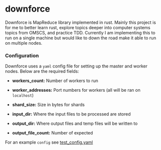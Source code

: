 # downforce

Downforce is MapReduce library implemented in rust. Mainly this project is for me to better learn rust, explore topics deeper into computer systems topics from OMSCS, and practice TDD. Currently I am implementing this to run on a single machine but would like to down the road make it able to run on multiple nodes.

### Configuration
Downforce uses a `yaml` config file for setting up the master and worker nodes. Below are the required fields:

* **workers_count:** Number of workers to run 

* **worker_addresses:** Port numbers for workers (all will be ran on `localhost`)

* **shard_size:** Size in bytes for shards

* **input_dir:** Where the input files to be processed are stored

* **output_dir:** Where output files and temp files will be written to

* **output_file_count:** Number of expected 

For an example `config` see [test_config.yaml](https://github.com/smortime/downforce/blob/master/tests/test_config.yaml)